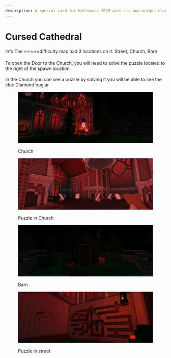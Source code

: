 ```yaml
---
description: A special card for Halloween 2025 with its own unique clues.
---
```


# Cursed Cathedral

Info:The ⭐⭐⭐⭐⭐difficulty map had 3 locations on it: Street, Church, Barn

To open the Door to the Church, you will need to solve the puzzle located to the right of the spawn location.\
\
In the Church you can see a puzzle by solving it you will be able to see the clue Diamond buglar

<div data-full-width="true"><figure><img src="../../.gitbook/assets/file2 (7).png" alt=""><figcaption><p>Church</p></figcaption></figure> <figure><img src="../../.gitbook/assets/file1 (16).png" alt=""><figcaption><p>Puzzle in Church</p></figcaption></figure></div>

<div data-full-width="true"><figure><img src="../../.gitbook/assets/file1 (17).png" alt=""><figcaption><p>Barn</p></figcaption></figure> <figure><img src="../../.gitbook/assets/file2 (8).png" alt=""><figcaption><p>Puzzle in street</p></figcaption></figure></div>


